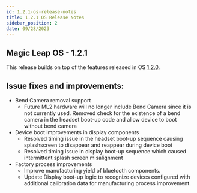 ```yaml
---
id: 1.2.1-os-release-notes
title: 1.2.1 OS Release Notes
sidebar_position: 2
date: 09/28/2023
---
```


## Magic Leap OS - 1.2.1

This release builds on top of the features released in OS [1.2.0](/docs/releases/release-2023-april/os-release-notes).

## Issue fixes and improvements:

- Bend Camera removal support
  - Future ML2 hardware will no longer include Bend Camera since it is not currently used. Removed check for the existence of a bend camera in the headset boot-up code and allow device to boot without bend camera
- Device boot improvements in display components
  - Resolved timing issue in the headset boot-up sequence causing splashscreen to disappear and reappear during device boot
  - Resolved timing issue in display boot-up sequence which caused intermittent splash screen misalignment
- Factory process improvements
  - Improve manufacturing yield of bluetooth components.
  - Update Display boot-up logic to recognize devices configured with additional calibration data for manufacturing process improvement.
